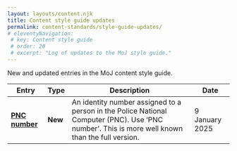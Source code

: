 ```yaml
---
layout: layouts/content.njk
title: Content style guide updates
permalink: content-standards/style-guide-updates/
# eleventyNavigation:
 # key: Content style guide
 # order: 20
 # excerpt: "Log of updates to the MoJ style guide."
---
```


<p>New and updated entries in the MoJ content style guide.</p>  

<table class="govuk-table" data-module="moj-sortable-table">
  <thead class="govuk-table__head">
    <tr class="govuk-table__row">
      <th scope="col" class="govuk-table__header" aria-sort="none">Entry</th>
      <th scope="col" class="govuk-table__header" aria-sort="none">Type</th>
      <th scope="col" class="govuk-table__header" aria-sort="none">Description</th>
      <th scope="col" class="govuk-table__header" aria-sort="descending">Date</th>
    </tr>
  </thead>
  <tbody class="govuk-table__body">
    <tr class="govuk-table__row">
      <td class="govuk-table__cell">
        <a href="/content-standards/style-guide#pnc-number"><b>PNC number</b></a>
      </td>
      <td class="govuk-table__cell">
        <strong class="govuk-tag govuk-tag--green">New</strong>
      </td>
      <td class="govuk-table__cell">An identity number assigned to a person in the Police National Computer (PNC). Use ‘PNC number’. This is more well known than the full version.</td>
      <td class="govuk-table__cell" data-sort-value="20250109">9 January 2025</td>
    </tr>
  </tbody>
</table>
